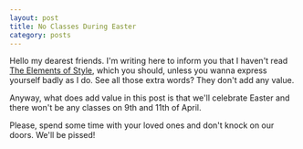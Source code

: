 ```yaml
---
layout: post
title: No Classes During Easter
category: posts
---
```


Hello my dearest friends. I'm writing here to inform you that I haven't read
[The Elements of Style], which you should, unless you wanna express yourself
badly as I do. See all those extra words? They don't add any value.

Anyway, what does add value in this post is that we'll celebrate Easter and
there won't be any classes on 9th and 11th of April.

Please, spend some time with your loved ones and don't knock on our doors.
We'll be pissed!

[The Elements of Style]: http://www.bartleby.com/141/
